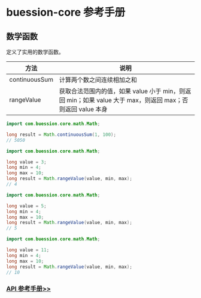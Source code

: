 # buession-core 参考手册


## 数学函数


定义了实用的数学函数。



|  方法   | 说明  |
|  ----  | ----  |
| continuousSum  | 计算两个数之间连续相加之和 |
| rangeValue  | 获取合法范围内的值，如果 value 小于 min，则返回 min；如果 value 大于 max，则返回 max；否则返回 value 本身 |

```java
import com.buession.core.math.Math;

long result = Math.continuousSum(1, 100);
// 5050
```

```java
import com.buession.core.math.Math;

long value = 3;
long min = 4;
long max = 10;
long result = Math.rangeValue(value, min, max);
// 4
```

```java
import com.buession.core.math.Math;

long value = 5;
long min = 4;
long max = 10;
long result = Math.rangeValue(value, min, max);
// 5
```

```java
import com.buession.core.math.Math;

long value = 11;
long min = 4;
long max = 10;
long result = Math.rangeValue(value, min, max);
// 10
```


### [API 参考手册>>](/manual/2.0/docs/buession-core/com/buession/core/math/package-summary.html)
